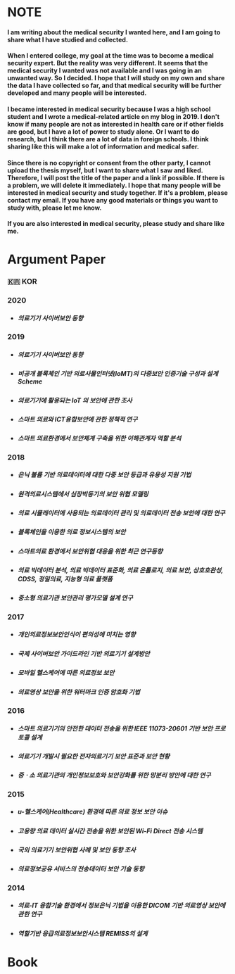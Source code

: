 # NOTE
#### I am writing about the medical security I wanted here, and I am going to share what I have studied and collected.

#### When I entered college, my goal at the time was to become a medical security expert. But the reality was very different. It seems that the medical security I wanted was not available and I was going in an unwanted way. So I decided. I hope that I will study on my own and share the data I have collected so far, and that medical security will be further developed and many people will be interested.

#### I became interested in medical security because I was a high school student and I wrote a medical-related article on my blog in 2019. I don't know if many people are not as interested in health care or if other fields are good, but I have a lot of power to study alone. Or I want to do research, but I think there are a lot of data in foreign schools. I think sharing like this will make a lot of information and medical safer.

#### Since there is no copyright or consent from the other party, I cannot upload the thesis myself, but I want to share what I saw and liked. Therefore, I will post the title of the paper and a link if possible. If there is a problem, we will delete it immediately. I hope that many people will be interested in medical security and study together. If it's a problem, please contact my email. If you have any good materials or things you want to study with, please let me know.

#### If you are also interested in medical security, please study and share like me.

# Argument Paper
### __🇰🇷 KOR__

### 2020

- ##### 의료기기 사이버보안 동향

### 2019

- ##### 의료기기 사이버보안 동향

- ##### 비공개 블록체인 기반 의료사물인터넷(IoMT)의 다중보안 인증기술 구성과 설계 Scheme

- ##### 의료기기에 활용되는 IoT 의 보안에 관한 조사

- ##### 스마트 의료와 ICT융합보안에 관한 정책적 연구

- ##### 스마트 의료환경에서 보안체계 구축을 위한 이해관계자 역할 분석

### 2018

- ##### 은닉 볼륨 기반 의료데이터에 대한 다중 보안 등급과 유용성 지원 기법

- ##### 원격의료시스템에서 심장박동기의 보안 위협 모델링

- ##### 의료 시뮬레이터에 사용되는 의료데이터 관리 및 의료데이터 전송 보안에 대한 연구

- ##### 블록체인을 이용한 의료 정보시스템의 보안

- ##### 스마트의료 환경에서 보안위협 대응을 위한 최근 연구동향

- ##### 의료 빅데이터 분석, 의료 빅데이터 표준화, 의료 온톨로지, 의료 보안, 상호호완성, CDSS, 정밀의료, 지능형 의료 플랫폼

- ##### 중소형 의료기관 보안관리 평가모델 설계 연구

### 2017

- ##### 개인의료정보보안인식이 편의성에 미치는 영향

- ##### 국제 사이버보안 가이드라인 기반 의료기기 설계방안

- ##### 모바일 헬스케어에 따른 의료정보 보안

- ##### 의료영상 보안을 위한 워터마크 인증 암호화 기법

### 2016

- ##### 스마트 의료기기의 안전한 데이터 전송을 위한 IEEE 11073-20601 기반 보안 프로토콜 설계

- ##### 의료기기 개발시 필요한 전자의료기기 보안 표준과 보안 현황

- ##### 중ㆍ소 의료기관의 개인정보보호와 보안강화를 위한 망분리 방안에 대한 연구

### 2015

- ##### u-헬스케어(Healthcare) 환경에 따른 의료 정보 보안 이슈

- ##### 고용량 의료 데이터 실시간 전송을 위한 보안된 Wi-Fi Direct 전송 시스템

- ##### 국외 의료기기 보안위협 사례 및 보안 동향 조사

- ##### 의료정보공유 서비스의 전송데이터 보안 기술 동향

### 2014

- ##### 의료-IT 융합기술 환경에서 정보은닉 기법을 이용한 DICOM 기반 의료영상 보안에 관한 연구

- ##### 역할기반 응급의료정보보안시스템 REMISS의 설계

# Book
